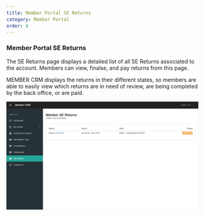 ```yaml
---
title: Member Portal SE Returns
category: Member Portal
order: 8
---
```


### Member Portal SE Returns

The SE Returns page displays a detailed list of all SE Returns associated to the account. Members can view, finalse, and pay returns from this page.

MEMBER CRM displays the returns in their different states, so members are able to easily view which returns are in need of review, are being completed by the back office, or are paid.

![Member Return List](https://github.com/zacbaron/member_overview/raw/master/images/Portal/memberreturnlist.png "Member Return List")




